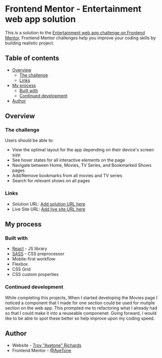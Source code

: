 # Frontend Mentor - Entertainment web app solution

This is a solution to the [Entertainment web app challenge on Frontend Mentor](https://www.frontendmentor.io/challenges/entertainment-web-app-J-UhgAW1X). Frontend Mentor challenges help you improve your coding skills by building realistic project.

## Table of contents

- [Overview](#overview)
  - [The challenge](#the-challenge)
  - [Links](#links)
- [My process](#my-process)
  - [Built with](#built-with)
  - [Continued development](#continued-development)
- [Author](#author)

## Overview

### The challenge

Users should be able to:

- View the optimal layout for the app depending on their device's screen size
- See hover states for all interactive elements on the page
- Navigate between Home, Movies, TV Series, and Bookmarked Shows pages
- Add/Remove bookmarks from all movies and TV series
- Search for relevant shows on all pages

### Links

- Solution URL: [Add solution URL here](https://your-solution-url.com)
- Live Site URL: [Add live site URL here](https://your-live-site-url.com)

## My process

### Built with

- [React](https://reactjs.org/) - JS library
- [SASS](https://sass-lang.com/) - CSS preprocessor
- Mobile-first workflow
- Flexbox
- CSS Grid
- CSS custom properties

### Continued development

While completing this projects, When I started developing the Movies page I noticed a component that I made for one section could be used for mutiple section on the web app. This prompted me to refactoring what I already had so that I could make it into a reuseable componenet. Going forward, I would like to be able to spot these better so help improve upon my coding speed.

## Author

- Website - [Troy "Ayetone" Richards](https://www.troyrichardsdev.com/)
- Frontend Mentor - [@AyeTone](https://www.frontendmentor.io/profile/AyeTone)
